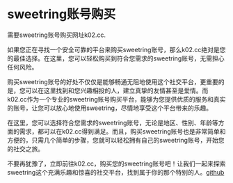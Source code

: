 # sweetring账号购买

需要sweetring账号购买网址k02.cc.

如果您正在寻找一个安全可靠的平台来购买sweetring账号，那么k02.cc绝对是您的最佳选择。在这里，您可以轻松购买到符合您需求的sweetring账号，无需担心任何风险。

购买sweetring账号的好处不仅仅是能够畅通无阻地使用这个社交平台，更重要的是，您可以在这里找到和您兴趣相投的人，建立真挚的友情甚至是爱情。而k02.cc作为一个专业的sweetring账号购买平台，能够为您提供优质的服务和真实的账号，让您可以放心地使用sweetring，尽情地享受这个平台带来的乐趣。

在这里，您可以选择符合您需求的sweetring账号，无论是地区、性别、年龄等方面的需求，都可以在k02.cc得到满足。而且，购买sweetring账号也是非常简单和方便的，只需几个简单的步骤，您就可以轻松拥有自己的sweetring账号，开始您的社交之旅。

不要再犹豫了，立即前往k02.cc，购买您的sweetring账号吧！让我们一起来探索sweetring这个充满乐趣和惊喜的社交平台，找到属于你的那个特别的人。[github](https://github.com)